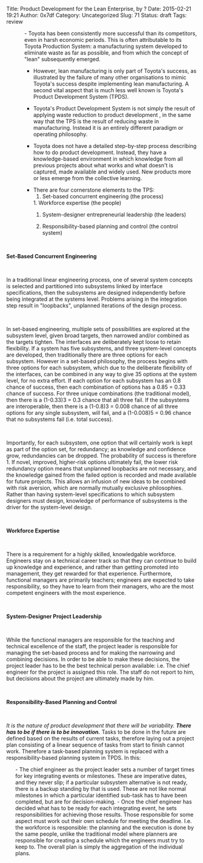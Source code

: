 Title: Product Development for the Lean Enterprise, by ?
Date: 2015-02-21 19:21
Author: 0x7df
Category: Uncategorized
Slug: 71
Status: draft
Tags: review

<ul>
<ul>
-   Toyota has been consistently more successful than its competitors,
    even in harsh economic periods. This is often attributable to its
    Toyota Production System: a manufacturing system developed to
    eliminate waste as far as possible, and from which the concept of
    "lean" subsequently emerged.

-   However, lean manufacturing is only part of Toyota's success, as
    illustrated by the failure of many other organisations to mimic
    Toyota's success despite implementing lean manufacturing. A second
    vital aspect that is much less well known is Toyota's Product
    Development System (TPDS).

-   Toyota's Product Development System is not simply the result of
    applying waste reduction to product development , in the same way
    that the TPS is the result of reducing waste in manufacturing.
    Instead it is an entirely different paradigm or operating
    philosophy.
-   Toyota does not have a detailed step-by-step process describing how
    to do product development. Instead, they have a knowledge-based
    environment in which knowledge from all previous projects about what
    works and what doesn't is captured, made available and widely used.
    New products more or less emerge from the collective learning.

<ul>
<li>
There are four cornerstone elements to the TPS:

1.  Set-based concurrent engineering (the process)

</li>
1.  Workforce expertise (the people)

1.  System-designer entrepreneurial leadership (the leaders)

1.  Responsibility-based planning and control (the control system)

</ul>
</ul>
</ul>
 

**Set-Based Concurrent Engineering**

 

In a traditional linear engineering process, one of several system
concepts is selected and partitioned into subsystems linked by interface
specifications, then the subsystems are designed independently before
being integrated at the systems level. Problems arising in the
integration step result in "loopbacks", unplanned iterations of the
design process.

 

In set-based engineering, multiple sets of possibilities are explored at
the subsystem level, given broad targets, then narrowed and/or combined
as the targets tighten. The interfaces are deliberately kept loose to
retain flexibility. If a system has five subsystems, and three
system-level concepts are developed, then traditionally there are three
options for each subsystem. However in a set-based philosophy, the
process begins with three options for each subsystem, which due to the
deliberate flexibility of the interfaces, can be combined in any way to
give 35 options at the system level, for no extra effort. If each option
for each subsystem has an 0.8 chance of success, then each combination
of options has a 0.85 = 0.33 chance of success. For three unique
combinations (the traditional model), then there is a (1-0.33)3 = 0.3
chance that all three fail. If the subsystems are interoperable, then
there is a (1-0.8)3 = 0.008 chance of all three options for any single
subsystem, will fail, and a (1-0.008)5 = 0.96 chance that no subsystems
fail (i.e. total success).

 

Importantly, for each subsystem, one option that will certainly work is
kept as part of the option set, for redundancy; as knowledge and
confidence grow, redundancies can be dropped. The probability of success
is therefore 1. If novel, improved, higher-risk options ultimately fail,
the lower risk redundancy option means that unplanned loopbacks are not
necessary, and the knowledge gained from the failed option is recorded
and made available for future projects. This allows an infusion of new
ideas to be combined with risk aversion, which are normally mutually
exclusive philosophies. Rather than having system-level specifications
to which subsystem designers must design, knowledge of performance of
subsystems is the driver for the system-level design.

 

**Workforce Expertise**

 

There is a requirement for a highly skilled, knowledgable workforce.
Engineers stay on a technical career track so that they can continue to
build up knowledge and experience, and rather than getting promoted into
management, they get rewarded for that experience. Furthermore,
functional managers are primarily teachers; engineers are expected to
take responsibility, so they have to learn from their managers, who are
the most competent engineers with the most experience.

 

**System-Designer Project Leadership**

 

While the functional managers are responsible for the teaching and
technical excellence of the staff, the project leader is responsible for
managing the set-based process and for making the narrowing and
combining decisions. In order to be able to make these decisions, the
project leader has to be the best technical person available: i.e. The
chief engineer for the project is assigned this role. The staff do not
report to him, but decisions about the project are ultimately made by
him.

 

**Responsibility-Based Planning and Control**

 

*It is the nature of product development that there will be
variability.* ***There has to be if there is to be innovation.*** Tasks
to be done in the future are defined based on the results of current
tasks, therefore laying out a project plan consisting of a linear
sequence of tasks from start to finish cannot work. Therefore a
task-based planning system is replaced with a responsibility-based
planning system in TPDS. In this:

<ul>
-   The chief engineer as the project leader sets a number of target
    times for key integrating events or milestones. These are imperative
    dates, and they never slip; if a particular subsystem alternative is
    not ready, there is a backup standing by that is used. These are not
    like normal milestones in which a particular identified sub-task has
    to have been completed, but are for decision-making.
-   Once the chief engineer has decided what has to be ready for each
    integrating event, he sets responsibilities for achieving those
    results. Those responsible for some aspect must work out their own
    schedule for meeting the deadline. I.e. the workforce is
    responsible: the planning and the execution is done by the same
    people, unlike the traditional model where planners are responsible
    for creating a schedule which the engineers must try to keep to. The
    overall plan is simply the aggregation of the individual plans.

</ul>

